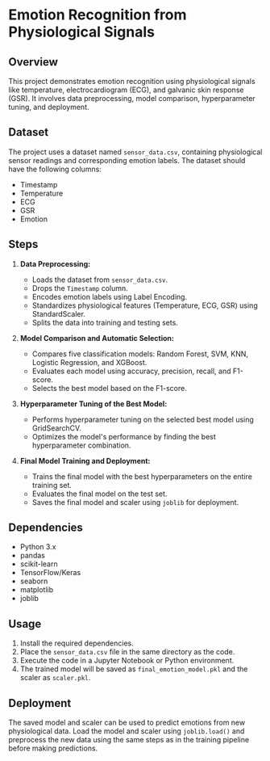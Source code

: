 # Emotion Recognition from Physiological Signals

## Overview

This project demonstrates emotion recognition using physiological signals like temperature, electrocardiogram (ECG), and galvanic skin response (GSR). It involves data preprocessing, model comparison, hyperparameter tuning, and deployment.

## Dataset

The project uses a dataset named `sensor_data.csv`, containing physiological sensor readings and corresponding emotion labels. The dataset should have the following columns:

- Timestamp
- Temperature
- ECG
- GSR
- Emotion

## Steps

1. **Data Preprocessing:**
   - Loads the dataset from `sensor_data.csv`.
   - Drops the `Timestamp` column.
   - Encodes emotion labels using Label Encoding.
   - Standardizes physiological features (Temperature, ECG, GSR) using StandardScaler.
   - Splits the data into training and testing sets.

2. **Model Comparison and Automatic Selection:**
   - Compares five classification models: Random Forest, SVM, KNN, Logistic Regression, and XGBoost.
   - Evaluates each model using accuracy, precision, recall, and F1-score.
   - Selects the best model based on the F1-score.

3. **Hyperparameter Tuning of the Best Model:**
   - Performs hyperparameter tuning on the selected best model using GridSearchCV.
   - Optimizes the model's performance by finding the best hyperparameter combination.

4. **Final Model Training and Deployment:**
   - Trains the final model with the best hyperparameters on the entire training set.
   - Evaluates the final model on the test set.
   - Saves the final model and scaler using `joblib` for deployment.

## Dependencies

- Python 3.x
- pandas
- scikit-learn
- TensorFlow/Keras
- seaborn
- matplotlib
- joblib

## Usage

1. Install the required dependencies.
2. Place the `sensor_data.csv` file in the same directory as the code.
3. Execute the code in a Jupyter Notebook or Python environment.
4. The trained model will be saved as `final_emotion_model.pkl` and the scaler as `scaler.pkl`.

## Deployment

The saved model and scaler can be used to predict emotions from new physiological data. Load the model and scaler using `joblib.load()` and preprocess the new data using the same steps as in the training pipeline before making predictions.
